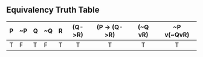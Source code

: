 

## Equivalency Truth Table

|P|~P|Q|~Q|R|(Q->R)|(P -> (Q->R)|(~Q vR)|~P v(~QvR)|
|-|--|-|--|-|:----:|:----------:|:-----:|:--------:|
|T|F |T|F |T|T     |T           |T      |T         |






